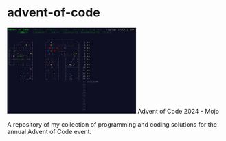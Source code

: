 # advent-of-code
<img src="https://github.com/rcghpge/advent-of-code/blob/main/img/Advent%20of%20Code%202024.png?raw=true" width="300" height="200" />
Advent of Code 2024 - Mojo

A repository of my collection of programming and coding solutions for the annual Advent of Code event.
